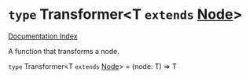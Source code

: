 # `type` Transformer\<T `extends` [Node](../interface.Node/README.md)>

[Documentation Index](../README.md)

A function that transforms a node.

`type` Transformer\<T `extends` [Node](../interface.Node/README.md)> = (node: T) => T